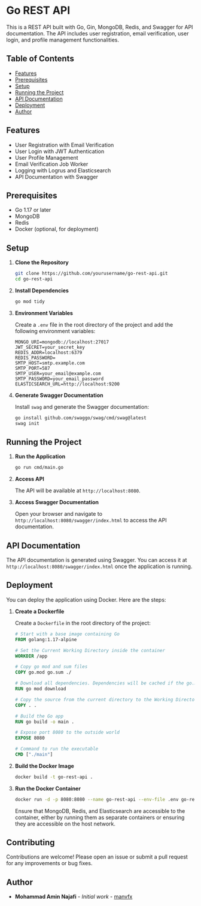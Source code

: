 # Go REST API

This is a REST API built with Go, Gin, MongoDB, Redis, and Swagger for API documentation. The API includes user registration, email verification, user login, and profile management functionalities.

## Table of Contents

- [Features](#features)
- [Prerequisites](#prerequisites)
- [Setup](#setup)
- [Running the Project](#running-the-project)
- [API Documentation](#api-documentation)
- [Deployment](#deployment)
- [Author](#author)

## Features

- User Registration with Email Verification
- User Login with JWT Authentication
- User Profile Management
- Email Verification Job Worker
- Logging with Logrus and Elasticsearch
- API Documentation with Swagger

## Prerequisites

- Go 1.17 or later
- MongoDB
- Redis
- Docker (optional, for deployment)

## Setup

1. **Clone the Repository**

    ```sh
    git clone https://github.com/yourusername/go-rest-api.git
    cd go-rest-api
    ```

2. **Install Dependencies**

    ```sh
    go mod tidy
    ```

3. **Environment Variables**

    Create a `.env` file in the root directory of the project and add the following environment variables:

    ```env
    MONGO_URI=mongodb://localhost:27017
    JWT_SECRET=your_secret_key
    REDIS_ADDR=localhost:6379
    REDIS_PASSWORD=
    SMTP_HOST=smtp.example.com
    SMTP_PORT=587
    SMTP_USER=your_email@example.com
    SMTP_PASSWORD=your_email_password
    ELASTICSEARCH_URL=http://localhost:9200
    ```

4. **Generate Swagger Documentation**

    Install `swag` and generate the Swagger documentation:

    ```sh
    go install github.com/swaggo/swag/cmd/swag@latest
    swag init
    ```

## Running the Project

1. **Run the Application**

    ```sh
    go run cmd/main.go
    ```

2. **Access API**

    The API will be available at `http://localhost:8080`.

3. **Access Swagger Documentation**

    Open your browser and navigate to `http://localhost:8080/swagger/index.html` to access the API documentation.

## API Documentation

The API documentation is generated using Swagger. You can access it at `http://localhost:8080/swagger/index.html` once the application is running.

## Deployment

You can deploy the application using Docker. Here are the steps:

1. **Create a Dockerfile**

    Create a `Dockerfile` in the root directory of the project:

    ```dockerfile
    # Start with a base image containing Go
    FROM golang:1.17-alpine

    # Set the Current Working Directory inside the container
    WORKDIR /app

    # Copy go mod and sum files
    COPY go.mod go.sum ./

    # Download all dependencies. Dependencies will be cached if the go.mod and go.sum files are not changed
    RUN go mod download

    # Copy the source from the current directory to the Working Directory inside the container
    COPY . .

    # Build the Go app
    RUN go build -o main .

    # Expose port 8080 to the outside world
    EXPOSE 8080

    # Command to run the executable
    CMD ["./main"]
    ```

2. **Build the Docker Image**

    ```sh
    docker build -t go-rest-api .
    ```

3. **Run the Docker Container**

    ```sh
    docker run -d -p 8080:8080 --name go-rest-api --env-file .env go-rest-api
    ```

    Ensure that MongoDB, Redis, and Elasticsearch are accessible to the container, either by running them as separate containers or ensuring they are accessible on the host network.

## Contributing

Contributions are welcome! Please open an issue or submit a pull request for any improvements or bug fixes.

## Author

- **Mohammad Amin Najafi** - *Initial work* - [manvfx](https://github.com/manvfx)

